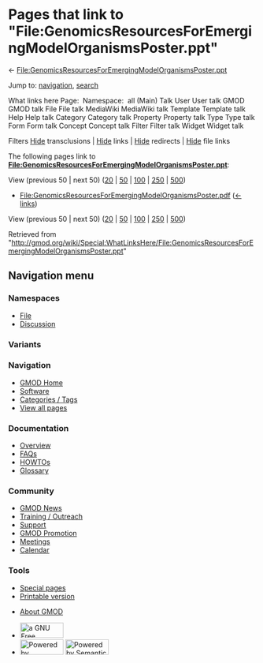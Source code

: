 <div id="mw-page-base" class="noprint">

</div>

<div id="mw-head-base" class="noprint">

</div>

<div id="content" class="mw-body" role="main">

<span id="top"></span>

<div id="mw-js-message" style="display:none;">

</div>



# <span dir="auto">Pages that link to "File:GenomicsResourcesForEmergingModelOrganismsPoster.ppt"</span>

<div id="bodyContent">

<div id="contentSub">

←
[File:GenomicsResourcesForEmergingModelOrganismsPoster.ppt](/wiki/File:GenomicsResourcesForEmergingModelOrganismsPoster.ppt "File:GenomicsResourcesForEmergingModelOrganismsPoster.ppt")

</div>

<div id="jump-to-nav" class="mw-jump">

Jump to: [navigation](#mw-navigation), [search](#p-search)

</div>

<div id="mw-content-text">

What links here Page:  Namespace:  all (Main) Talk User User talk GMOD
GMOD talk File File talk MediaWiki MediaWiki talk Template Template talk
Help Help talk Category Category talk Property Property talk Type Type
talk Form Form talk Concept Concept talk Filter Filter talk Widget
Widget talk

Filters
[Hide](/mediawiki/index.php?title=Special:WhatLinksHere/File:GenomicsResourcesForEmergingModelOrganismsPoster.ppt&hidetrans=1 "Special:WhatLinksHere/File:GenomicsResourcesForEmergingModelOrganismsPoster.ppt")
transclusions \|
[Hide](/mediawiki/index.php?title=Special:WhatLinksHere/File:GenomicsResourcesForEmergingModelOrganismsPoster.ppt&hidelinks=1 "Special:WhatLinksHere/File:GenomicsResourcesForEmergingModelOrganismsPoster.ppt")
links \|
[Hide](/mediawiki/index.php?title=Special:WhatLinksHere/File:GenomicsResourcesForEmergingModelOrganismsPoster.ppt&hideredirs=1 "Special:WhatLinksHere/File:GenomicsResourcesForEmergingModelOrganismsPoster.ppt")
redirects \|
[Hide](/mediawiki/index.php?title=Special:WhatLinksHere/File:GenomicsResourcesForEmergingModelOrganismsPoster.ppt&hideimages=1 "Special:WhatLinksHere/File:GenomicsResourcesForEmergingModelOrganismsPoster.ppt")
file links

The following pages link to
**[File:GenomicsResourcesForEmergingModelOrganismsPoster.ppt](/wiki/File:GenomicsResourcesForEmergingModelOrganismsPoster.ppt "File:GenomicsResourcesForEmergingModelOrganismsPoster.ppt")**:

View (previous 50 \| next 50)
([20](/mediawiki/index.php?title=Special:WhatLinksHere/File:GenomicsResourcesForEmergingModelOrganismsPoster.ppt&limit=20 "Special:WhatLinksHere/File:GenomicsResourcesForEmergingModelOrganismsPoster.ppt")
\|
[50](/mediawiki/index.php?title=Special:WhatLinksHere/File:GenomicsResourcesForEmergingModelOrganismsPoster.ppt&limit=50 "Special:WhatLinksHere/File:GenomicsResourcesForEmergingModelOrganismsPoster.ppt")
\|
[100](/mediawiki/index.php?title=Special:WhatLinksHere/File:GenomicsResourcesForEmergingModelOrganismsPoster.ppt&limit=100 "Special:WhatLinksHere/File:GenomicsResourcesForEmergingModelOrganismsPoster.ppt")
\|
[250](/mediawiki/index.php?title=Special:WhatLinksHere/File:GenomicsResourcesForEmergingModelOrganismsPoster.ppt&limit=250 "Special:WhatLinksHere/File:GenomicsResourcesForEmergingModelOrganismsPoster.ppt")
\|
[500](/mediawiki/index.php?title=Special:WhatLinksHere/File:GenomicsResourcesForEmergingModelOrganismsPoster.ppt&limit=500 "Special:WhatLinksHere/File:GenomicsResourcesForEmergingModelOrganismsPoster.ppt"))

- [File:GenomicsResourcesForEmergingModelOrganismsPoster.pdf](/wiki/File:GenomicsResourcesForEmergingModelOrganismsPoster.pdf "File:GenomicsResourcesForEmergingModelOrganismsPoster.pdf")
  ‎ <span class="mw-whatlinkshere-tools">([←
  links](/mediawiki/index.php?title=Special:WhatLinksHere&target=File%3AGenomicsResourcesForEmergingModelOrganismsPoster.pdf "Special:WhatLinksHere"))</span>

View (previous 50 \| next 50)
([20](/mediawiki/index.php?title=Special:WhatLinksHere/File:GenomicsResourcesForEmergingModelOrganismsPoster.ppt&limit=20 "Special:WhatLinksHere/File:GenomicsResourcesForEmergingModelOrganismsPoster.ppt")
\|
[50](/mediawiki/index.php?title=Special:WhatLinksHere/File:GenomicsResourcesForEmergingModelOrganismsPoster.ppt&limit=50 "Special:WhatLinksHere/File:GenomicsResourcesForEmergingModelOrganismsPoster.ppt")
\|
[100](/mediawiki/index.php?title=Special:WhatLinksHere/File:GenomicsResourcesForEmergingModelOrganismsPoster.ppt&limit=100 "Special:WhatLinksHere/File:GenomicsResourcesForEmergingModelOrganismsPoster.ppt")
\|
[250](/mediawiki/index.php?title=Special:WhatLinksHere/File:GenomicsResourcesForEmergingModelOrganismsPoster.ppt&limit=250 "Special:WhatLinksHere/File:GenomicsResourcesForEmergingModelOrganismsPoster.ppt")
\|
[500](/mediawiki/index.php?title=Special:WhatLinksHere/File:GenomicsResourcesForEmergingModelOrganismsPoster.ppt&limit=500 "Special:WhatLinksHere/File:GenomicsResourcesForEmergingModelOrganismsPoster.ppt"))

</div>

<div class="printfooter">

Retrieved from
"<http://gmod.org/wiki/Special:WhatLinksHere/File:GenomicsResourcesForEmergingModelOrganismsPoster.ppt>"

</div>

<div id="catlinks" class="catlinks catlinks-allhidden">

</div>

<div class="visualClear">

</div>

</div>

</div>

<div id="mw-navigation">

## Navigation menu

<div id="mw-head">



<div id="left-navigation">

<div id="p-namespaces" class="vectorTabs" role="navigation"
aria-labelledby="p-namespaces-label">

### Namespaces

- <span id="ca-nstab-image"><a
  href="/wiki/File:GenomicsResourcesForEmergingModelOrganismsPoster.ppt"
  accesskey="c" title="View the file page [c]">File</a></span>
- <span id="ca-talk"><a
  href="/mediawiki/index.php?title=File_talk:GenomicsResourcesForEmergingModelOrganismsPoster.ppt&amp;action=edit&amp;redlink=1"
  accesskey="t"
  title="Discussion about the content page [t]">Discussion</a></span>

</div>

<div id="p-variants" class="vectorMenu emptyPortlet" role="navigation"
aria-labelledby="p-variants-label">

### 

### Variants[](#)

<div class="menu">

</div>

</div>

</div>

<div id="right-navigation">





</div>



</div>

</div>

</div>

<div id="mw-panel">

<div id="p-logo" role="banner">

<a href="/wiki/Main_Page"
style="background-image: url(http://gmod.org/images/GMOD-cogs.png);"
title="Visit the main page"></a>

</div>

<div id="p-Navigation" class="portal" role="navigation"
aria-labelledby="p-Navigation-label">

### Navigation

<div class="body">

- <span id="n-GMOD-Home">[GMOD Home](/wiki/Main_Page)</span>
- <span id="n-Software">[Software](/wiki/GMOD_Components)</span>
- <span id="n-Categories-.2F-Tags">[Categories /
  Tags](/wiki/Categories)</span>
- <span id="n-View-all-pages">[View all
  pages](/wiki/Special:AllPages)</span>

</div>

</div>

<div id="p-Documentation" class="portal" role="navigation"
aria-labelledby="p-Documentation-label">

### Documentation

<div class="body">

- <span id="n-Overview">[Overview](/wiki/Overview)</span>
- <span id="n-FAQs">[FAQs](/wiki/Category:FAQ)</span>
- <span id="n-HOWTOs">[HOWTOs](/wiki/Category:HOWTO)</span>
- <span id="n-Glossary">[Glossary](/wiki/Glossary)</span>

</div>

</div>

<div id="p-Community" class="portal" role="navigation"
aria-labelledby="p-Community-label">

### Community

<div class="body">

- <span id="n-GMOD-News">[GMOD News](/wiki/GMOD_News)</span>
- <span id="n-Training-.2F-Outreach">[Training /
  Outreach](/wiki/Training_and_Outreach)</span>
- <span id="n-Support">[Support](/wiki/Support)</span>
- <span id="n-GMOD-Promotion">[GMOD
  Promotion](/wiki/GMOD_Promotion)</span>
- <span id="n-Meetings">[Meetings](/wiki/Meetings)</span>
- <span id="n-Calendar">[Calendar](/wiki/Calendar)</span>

</div>

</div>

<div id="p-tb" class="portal" role="navigation"
aria-labelledby="p-tb-label">

### Tools

<div class="body">

- <span id="t-specialpages"><a href="/wiki/Special:SpecialPages" accesskey="q"
  title="A list of all special pages [q]">Special pages</a></span>
- <span id="t-print"><a
  href="/mediawiki/index.php?title=Special:WhatLinksHere/File:GenomicsResourcesForEmergingModelOrganismsPoster.ppt&amp;printable=yes"
  rel="alternate" accesskey="p"
  title="Printable version of this page [p]">Printable version</a></span>

</div>

</div>

</div>

</div>

<div id="footer" role="contentinfo">

- <span id="footer-places-about">[About
  GMOD](/wiki/GMOD:About "GMOD:About")</span>

<!-- -->

- <span id="footer-copyrightico">[<img src="http://www.gnu.org/graphics/gfdl-logo-small.png" width="88"
  height="31" alt="a GNU Free Documentation License" />](http://www.gnu.org/licenses/fdl-1.3.html)</span>
- <span id="footer-poweredbyico">[<img src="/mediawiki/skins/common/images/poweredby_mediawiki_88x31.png"
  width="88" height="31" alt="Powered by MediaWiki" />](//www.mediawiki.org/)
  [<img
  src="/mediawiki/extensions/SemanticMediaWiki/includes/../resources/images/smw_button.png"
  width="88" height="31" alt="Powered by Semantic MediaWiki" />](https://www.semantic-mediawiki.org/wiki/Semantic_MediaWiki)</span>

<div style="clear:both">

</div>

</div>
